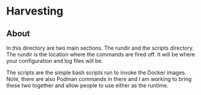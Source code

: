 # Harvesting

## About

In this directory are two main sections.  The rundir and the scripts directory.  The rundir
is the location where the commands are fired off.  It will be where your configuration
and log files will be.

The scripts are the simple bash scripts run to invoke the Docker images.  Note, there
are also Podman commands in there and I am working to bring these two together and
allow people to use either as the runtime.  